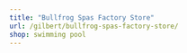 ```yaml
---
title: "Bullfrog Spas Factory Store"
url: /gilbert/bullfrog-spas-factory-store/
shop: swimming pool
---
```

